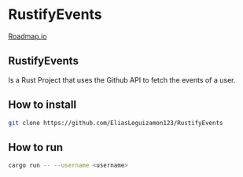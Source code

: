 # RustifyEvents

[Roadmap.io](https://roadmap.sh/projects/github-user-activity)

## RustifyEvents

Is a Rust Project that uses the Github API to fetch the events of a user.

## How to install

```bash
git clone https://github.com/EliasLeguizamon123/RustifyEvents
```

## How to run

```bash
cargo run -- --username <username>
```

